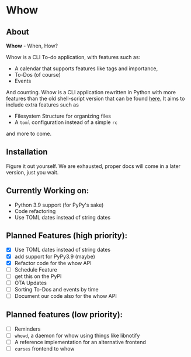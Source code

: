 # Whow

## About

**Whow** - When, How?

Whow is a CLI To-do application, with features such as:
 * A calendar that supports features like tags and importance,
 * To-Dos (of course)
 * Events

And counting. Whow is a CLI application rewritten in Python with more features than the old shell-script version that can be found [here.](https://github.com/DaringCuteSeal/whow) It aims to include extra features such as

 * Filesystem Structure for organizing files
 * A `toml` configuration instead of a simple `rc`

and more to come.

## Installation
Figure it out yourself. We are exhausted, proper docs will come in a later version, just you wait.

## Currently Working on:
 * Python 3.9 support (for PyPy's sake)
 * Code refactoring
 * Use TOML dates instead of string dates

## Planned Features (high priority):
 * [x] Use TOML dates instead of string dates
 * [x] add support for PyPy3.9 (maybe)
 * [x] Refactor code for the whow API
 * [ ] Schedule Feature
 * [ ] get this on the PyPI
 * [ ] OTA Updates
 * [ ] Sorting To-Dos and events by time
 * [ ] Document our code also for the whow API

## Planned features (low priority):
 * [ ] Reminders
 * [ ] `whowd`, a daemon for whow using things like libnotify
 * [ ] A reference implementation for an alternative frontend
 * [ ] `curses` frontend to whow